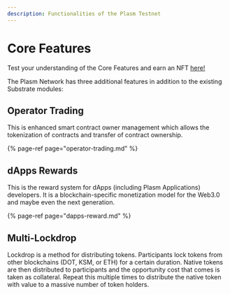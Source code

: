 ```yaml
---
description: Functionalities of the Plasm Testnet
---
```


# Core Features

Test your understanding of the Core Features and earn an NFT [here!](https://gitcoin.co/quests/560/astarplasm-network-core-features)

The Plasm Network has three additional features in addition to the existing Substrate modules:

## **Operator Trading**

This is enhanced smart contract owner management which allows the tokenization of contracts and transfer of contract ownership.

{% page-ref page="operator-trading.md" %}

## **dApps Rewards**

This is the reward system for dApps \(including Plasm Applications\) developers. It is a blockchain-specific monetization model for the Web3.0 and maybe even the next generation.

{% page-ref page="dapps-reward.md" %}

## **Multi-Lockdrop**

Lockdrop is a method for distributing tokens. Participants lock tokens from other blockchains \(DOT, KSM, or ETH\) for a certain duration. Native tokens are then distributed to participants and the opportunity cost that comes is taken as collateral. Repeat this multiple times to distribute the native token with value to a massive number of token holders.

